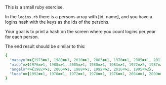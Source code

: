 This is a small ruby exercise.

In the `logins.rb` there is a persons array with [id, name],
and you have a logins hash with the keys as the ids of the persons.

Your goal is to print a hash on the screen where you count logins per year for each person.

The end result should be similar to this:

```ruby
{
  "matayo"=>{1973=>1, 1980=>1, 2010=>1, 2003=>1, 1976=>1, 2005=>1, 2011=>1, 1989=>1},
  "nico"=>{1976=>1, 1988=>1, 2005=>1, 1980=>1, 1983=>1, 1972=>2, 1987=>1},
  "angelo"=>{1982=>1, 2006=>1, 1988=>1, 1992=>2, 2016=>1, 1995=>2},
  "luca"=>{1992=>1, 1970=>1, 1972=>1, 1978=>1, 1976=>1, 2004=>1, 2009=>1, 2011=>1}},
}
```

